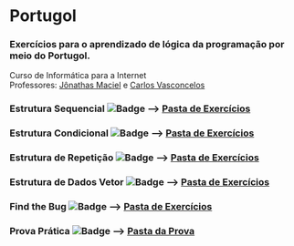 # Portugol

### Exercícios para o aprendizado de lógica da programação por meio do Portugol.

Curso de Informática para a Internet <br>
Professores: <a href ="https://github.com/Jonathasmaciel">Jônathas Maciel</a> e <a href ="https://github.com/carloswvas">Carlos Vasconcelos</a>

### Estrutura Sequencial ![Badge](https://img.shields.io/static/v1?label=Exercicios&message=23&color=blue&style=?flat-square) --> <a href="https://github.com/carlos-vini/Portugol/tree/main/Estrutura%20Sequencial">Pasta de Exercícios</a>

### Estrutura Condicional ![Badge](https://img.shields.io/static/v1?label=Exercicios&message=20&color=yellow&style=?flat-square) --> <a href="https://github.com/carlos-vini/Portugol/tree/main/Estrutura%20Condicional">Pasta de Exercícios</a>

### Estrutura de Repetição ![Badge](https://img.shields.io/static/v1?label=Exercicios&message=19&color=success&style=?flat-square) --> <a href="https://github.com/carlos-vini/Portugol/tree/main/Estrutura%20de%20Repetição">Pasta de Exercícios</a>

### Estrutura de Dados Vetor ![Badge](https://img.shields.io/static/v1?label=Exercicios&message=13&color=purple&style=?flat-square) --> <a href="https://github.com/carlos-vini/Portugol/tree/main/Estrutura%20de%20Dados%20Vetor">Pasta de Exercícios</a>

### Find the Bug ![Badge](https://img.shields.io/static/v1?label=Exercicios&message=18&color=red&style=?flat-square) --> <a href="https://github.com/carlos-vini/Portugol/tree/main/Find%20the%20Bug">Pasta de Exercícios</a>

### Prova Prática ![Badge](https://img.shields.io/static/v1?label=Exercicios&message=1&color=brown&style=?flat-square) --> <a href="https://github.com/carlos-vini/Portugol/tree/main/Prova%20Prática">Pasta da Prova</a>

